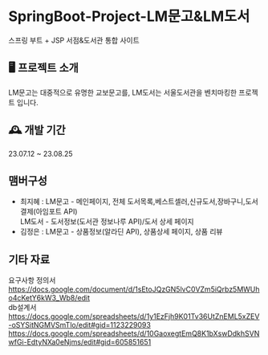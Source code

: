 # SpringBoot-Project-LM문고&LM도서
스프링 부트 + JSP 서점&도서관 통합 사이트
## 🖥️ 프로젝트 소개
LM문고는 대중적으로 유명한 교보문고를, LM도서는 서울도서관을 벤치마킹한 프로젝트 입니다. 
## 🕰️ 개발 기간
23.07.12 ~ 23.08.25
## 맴버구성
- 최지혜 : LM문고 - 메인페이지, 전체 도서목록,베스트셀러,신규도서,장바구니,도서 결제(아임포트 API)<br>
      LM도서 - 도서정보(도서관 정보나루 API)/도서 상세 페이지
- 김정은 : LM문고 - 상품정보(알라딘 API), 상품상세 페이지, 상품 리뷰
## 기타 자료
요구사항 정의서
<br>
https://docs.google.com/document/d/1sEtoJQzGN5lvC0VZm5iQrbz5MWUho4cKetY6kW3_Wb8/edit
<br>
db설계서
<br>
https://docs.google.com/spreadsheets/d/1y1EzFjh9K01Tv36UtZnEML5xZEV-oSYSitNGMVSmTlo/edit#gid=1123229093
https://docs.google.com/spreadsheets/d/10GaoxegtEmQ8K1bXswDdkhSVNwfGi-EdtyNXa0eNjms/edit#gid=605851651

